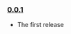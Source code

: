 ### [0.0.1](https://github.com/tadaboard/tadaboard-node-sdk/releases/tag/v0.0.1)

- The first release